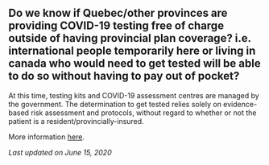 ## Do we know if Quebec/other provinces are providing COVID-19 testing free of charge outside of having provincial plan coverage? i.e. international people temporarily here or living in canada who would need to get tested will be able to do so without having to pay out of pocket?

At this time, testing kits and COVID-19 assessment centres are managed by the government. The determination to get tested relies solely on evidence-based risk assessment and protocols, without regard to whether or not the patient is a resident/provincially-insured.

More information [here](https://covid19.dialogue.co/#/).

_Last updated on June 15, 2020_
